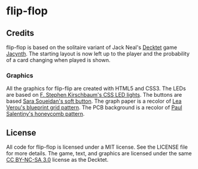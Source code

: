 # flip-flop #

## Credits ##

flip-flop is based on the solitaire variant of Jack Neal's [Decktet][] game
[Jacynth][]. The starting layout is now left up to the player and the
probability of a card changing when played is shown.

### Graphics ###

All the graphics for flip-flip are created with HTML5 and CSS3. The LEDs are
based on [F. Stephen Kirschbaum's CSS LED lights][leds]. The buttons are based
[Sara Soueidan's soft button][button].  The graph paper is a recolor of
[Lea Verou's blueprint grid pattern][paper]. The PCB background is a recolor of
[Paul Salentiny's honeycomb pattern][hex].

## License ##

All code for flip-flop is licensed under a MIT license. See the LICENSE file for
more details. The game, text, and graphics are licensed under the same [CC BY-NC-SA 3.0][cc]
license as the Decktet.


[Decktet]: http://www.decktet.com/
[Jacynth]: http://wiki.decktet.com/game:jacynth
[cc]: https://creativecommons.org/licenses/by-nc-sa/3.0/
[leds]: https://codepen.io/fskirschbaum/pen/MYJNaj "F. Stephen Kirschbaum (CodePen): CSS LED Lights"
[button]: http://cssdeck.com/labs/lexr27qf "Sara Soueidan (CSS Deck): Soft Button"
[paper]: http://lea.verou.me/css3patterns/#blueprint-grid "Lea Verou (CSS3 Patterns Gallery): Blueprint Grid"
[hex]: http://lea.verou.me/css3patterns/#honeycomb "Paul Salentiny (CSS3 Patterns Gallery): HoneyComb"
